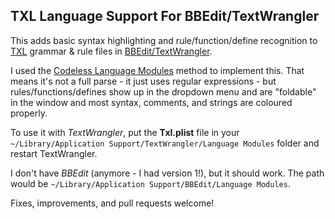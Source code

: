 TXL Language Support For BBEdit/TextWrangler
---

This adds basic syntax highlighting and rule/function/define recognition to [TXL](http://www.txl.ca/) grammar & rule files in [BBEdit/TextWrangler](http://www.barebones.com/).

I used the [Codeless Language Modules](http://www.barebones.com/support/develop/clm.html) method to implement this.  That means it's not a full parse - it just uses regular expressions - but rules/functions/defines show up in the dropdown menu and are "foldable" in the window and most syntax, comments, and strings are coloured properly.

To use it with *TextWrangler*, put the **Txl.plist** file in your `~/Library/Application Support/TextWrangler/Language Modules` folder and restart TextWrangler.

I don't have *BBEdit* (anymore - I had version 1!), but it should work.  The path would be `~/Library/Application Support/BBEdit/Language Modules`.

Fixes, improvements, and pull requests welcome!

